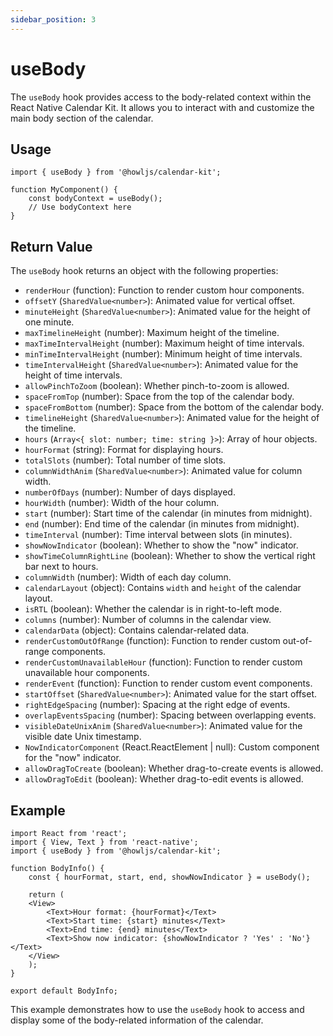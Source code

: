 ```yaml
---
sidebar_position: 3
---
```


# useBody

The `useBody` hook provides access to the body-related context within the React Native Calendar Kit. It allows you to interact with and customize the main body section of the calendar.

## Usage

```tsx
import { useBody } from '@howljs/calendar-kit';

function MyComponent() {
    const bodyContext = useBody();
    // Use bodyContext here
}
```

## Return Value

The `useBody` hook returns an object with the following properties:

- `renderHour` (function): Function to render custom hour components.
- `offsetY` (`SharedValue<number>`): Animated value for vertical offset.
- `minuteHeight` (`SharedValue<number>`): Animated value for the height of one minute.
- `maxTimelineHeight` (number): Maximum height of the timeline.
- `maxTimeIntervalHeight` (number): Maximum height of time intervals.
- `minTimeIntervalHeight` (number): Minimum height of time intervals.
- `timeIntervalHeight` (`SharedValue<number>`): Animated value for the height of time intervals.
- `allowPinchToZoom` (boolean): Whether pinch-to-zoom is allowed.
- `spaceFromTop` (number): Space from the top of the calendar body.
- `spaceFromBottom` (number): Space from the bottom of the calendar body.
- `timelineHeight` (`SharedValue<number>`): Animated value for the height of the timeline.
- `hours` (`Array<{ slot: number; time: string }>`): Array of hour objects.
- `hourFormat` (string): Format for displaying hours.
- `totalSlots` (number): Total number of time slots.
- `columnWidthAnim` (`SharedValue<number>`): Animated value for column width.
- `numberOfDays` (number): Number of days displayed.
- `hourWidth` (number): Width of the hour column.
- `start` (number): Start time of the calendar (in minutes from midnight).
- `end` (number): End time of the calendar (in minutes from midnight).
- `timeInterval` (number): Time interval between slots (in minutes).
- `showNowIndicator` (boolean): Whether to show the "now" indicator.
- `showTimeColumnRightLine` (boolean): Whether to show the vertical right bar next to hours.
- `columnWidth` (number): Width of each day column.
- `calendarLayout` (object): Contains `width` and `height` of the calendar layout.
- `isRTL` (boolean): Whether the calendar is in right-to-left mode.
- `columns` (number): Number of columns in the calendar view.
- `calendarData` (object): Contains calendar-related data.
- `renderCustomOutOfRange` (function): Function to render custom out-of-range components.
- `renderCustomUnavailableHour` (function): Function to render custom unavailable hour components.
- `renderEvent` (function): Function to render custom event components.
- `startOffset` (`SharedValue<number>`): Animated value for the start offset.
- `rightEdgeSpacing` (number): Spacing at the right edge of events.
- `overlapEventsSpacing` (number): Spacing between overlapping events.
- `visibleDateUnixAnim` (`SharedValue<number>`): Animated value for the visible date Unix timestamp.
- `NowIndicatorComponent` (React.ReactElement | null): Custom component for the "now" indicator.
- `allowDragToCreate` (boolean): Whether drag-to-create events is allowed.
- `allowDragToEdit` (boolean): Whether drag-to-edit events is allowed.

## Example

```tsx
import React from 'react';
import { View, Text } from 'react-native';
import { useBody } from '@howljs/calendar-kit';

function BodyInfo() {
    const { hourFormat, start, end, showNowIndicator } = useBody();

    return (
    <View>
        <Text>Hour format: {hourFormat}</Text>
        <Text>Start time: {start} minutes</Text>
        <Text>End time: {end} minutes</Text>
        <Text>Show now indicator: {showNowIndicator ? 'Yes' : 'No'}</Text>
    </View>
    );
}

export default BodyInfo;
```


This example demonstrates how to use the `useBody` hook to access and display some of the body-related information of the calendar.
